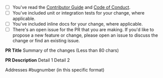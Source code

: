 
<!-- Thank you for submitting a pull request to our repo. -->

<!-- If this is your first PR in the upgrade-assistant repo, please run through the checklist
below to ensure a smooth review and merge process for your PR. -->

- [ ] You've read the [Contributor Guide](https://github.com/dotnet/upgrade-assistant/blob/main/CONTRIBUTING.md) and [Code of Conduct](https://github.com/dotnet/upgrade-assistant/blob/main/CODE-OF-CONDUCT.md).
- [ ] You've included unit or integration tests for your change, where applicable.
- [ ] You've included inline docs for your change, where applicable.
- [ ] There's an open issue for the PR that you are making. If you'd like to propose a new feature or change, please open an issue to discuss the change or find an existing issue.

<!-- Once all that is done, you're ready to go. Open the PR with the content below. -->

**PR Title**
Summary of the changes (Less than 80 chars)

**PR Description**
Detail 1
Detail 2

Addresses #bugnumber (in this specific format)
